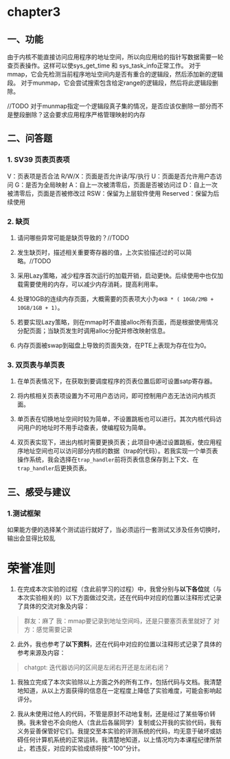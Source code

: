 # chapter3

## 一、功能

由于内核不能直接访问应用程序的地址空间，所以向应用给的指针写数据需要一轮查页表操作。这样可以使sys_get_time 和 sys_task_info正常工作。
对于mmap，它会先检测当前程序地址空间内是否有重合的逻辑段，然后添加新的逻辑段。
对于munmap，它会尝试搜索包含给定range的逻辑段，然后将此逻辑段删除。

//TODO
对于munmap指定一个逻辑段真子集的情况，是否应该仅删除一部分而不是整段删除？这会要求应用程序严格管理映射的内存




## 二、问答题

### 1. SV39 页表页表项

V：页表项是否合法
R/W/X：页面是否允许读/写/执行
U：页面是否允许用户态访问
G：是否为全局映射
A：自上一次被清零后，页面是否被访问过
D：自上一次被清零后，页面是否被修改过
RSW：保留为上层软件使用
Reserved：保留为后续使用

### 2. 缺页

1. 请问哪些异常可能是缺页导致的？//TODO

2. 发生缺页时，描述相关重要寄存器的值，上次实验描述过的可以简略。//TODO

3. 采用Lazy策略，减少程序首次运行的加载开销，启动更快。后续使用中也仅加载需要使用的内存，可以减少内存消耗，提高利用率。

4. 处理10GB的连续内存页面，大概需要的页表项大小为``4KB * ( 10GB/2MB + 10GB/1GB + 1)``。

5. 若要实现Lazy策略，则在mmap时不直接alloc所有页面，而是根据使用情况分配页面；当缺页发生时调用alloc分配并修改映射信息。

6. 内存页面被swap到磁盘上导致的页面失效，在PTE上表现为存在位为0。

### 3. 双页表与单页表

1. 在单页表情况下，在获取到要调度程序的页表位置后即可设置satp寄存器。

2. 将内核相关页表项设置为不可用户态访问，即可控制用户态无法访问内核页面。

3. 单页表在切换地址空间时较为简单，不设置跳板也可以进行。其次内核代码访问用户的地址时不用手动查表，使编程较为简单。

4. 双页表实现下，进出内核时需要更换页表；此项目中通过设置跳板，使应用程序地址空间也可以访问部分内核的数据（trap的代码）。若我实现一个单页表操作系统，我会选择在``trap_handler``前将页表信息保存到上下文、在``trap_handler``后更换页表。






## 三、感受与建议

### 1.测试框架

如果能方便的选择某个测试运行就好了，当必须运行一套测试又涉及任务切换时，输出会显得比较乱









# 荣誉准则

1. 在完成本次实验的过程（含此前学习的过程）中，我曾分别与**以下各位**就（与本次实验相关的）以下方面做过交流，还在代码中对应的位置以注释形式记录了具体的交流对象及内容：

> 群友：麻了
> 我：mmap要记录到地址空间吗，还是只要塞页表里就好了
> 对方：感觉需要记录

2. 此外，我也参考了**以下资料**，还在代码中对应的位置以注释形式记录了具体的参考来源及内容：

> chatgpt: 迭代器访问的区间是左闭右开还是左闭右闭？

1. 我独立完成了本次实验除以上方面之外的所有工作，包括代码与文档。我清楚地知道，从以上方面获得的信息在一定程度上降低了实验难度，可能会影响起评分。

2. 我从未使用过他人的代码，不管是原封不动地复制，还是经过了某些等价转换。我未曾也不会向他人（含此后各届同学）复制或公开我的实验代码，我有义务妥善保管好它们。我提交至本实验的评测系统的代码，均无意于破坏或妨碍任何计算机系统的正常运转。我清楚地知道，以上情况均为本课程纪律所禁止，若违反，对应的实验成绩将按“-100”分计。

